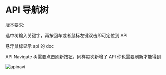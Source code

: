 ---
---

# API 导航树

版本要求: <Badge text="2.0.7"/>

选中树输入关键字，再按回车或者鼠标左键双击即可定位到 API

悬浮鼠标显示 api 的 doc

API Navigate 树需要点击刷新按钮，同样每次新增了 API 你也需要刷新才能得到

![apinavi](/img/apinav.gif)
